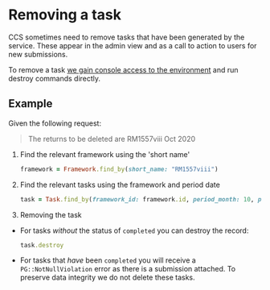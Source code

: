 # Removing a task

CCS sometimes need to remove tasks that have been generated by the service. These appear in the admin view and as a call to action to users for new submissions.

To remove a task [we gain console access to the environment](/docs/running-a-console.md) and run destroy commands directly.

## Example

Given the following request:

> The returns to be deleted are RM1557viii Oct 2020

1. Find the relevant framework using the 'short name'
    ```ruby
    framework = Framework.find_by(short_name: "RM1557viii")
    ```
2. Find the relevant tasks using the framework and period date
    ```ruby
    task = Task.find_by(framework_id: framework.id, period_month: 10, period_year: 2020)
    ```
3. Removing the task

  - For tasks _without_ the status of `completed` you can destroy the record:
    ```ruby
    task.destroy
    ```
  - For tasks that _have_ been `completed` you will receive a `PG::NotNullViolation` error as there is a submission attached. To preserve data integrity we do not delete these tasks.
